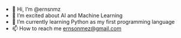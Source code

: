 - 👋 Hi, I’m @ernsnmz
- 👀 I’m excited about AI and Machine Learning
- 🌱 I’m currently learning Python as my first programming language
- 📫 How to reach me ernsonmez@gmail.com

<!---
ernsnmz/ernsnmz is a ✨ special ✨ repository because its `README.md` (this file) appears on your GitHub profile.
You can click the Preview link to take a look at your changes.
--->
